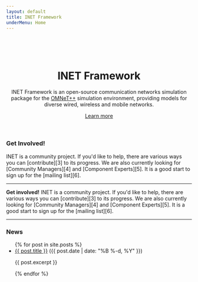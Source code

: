 ```yaml
---
layout: default
title: INET Framework
underMenu: Home
---
```


<header>
<div class="jumbotron" style="background-image: url('images/minecraft-background2.jpg'); background-size: 100% 100%;">
  <div class="container">
    <br><br><br>
    <h1>INET Framework</h1>
    <p>
      INET Framework is an open-source communication networks simulation package for 
      the <a href="http://omnetpp.org" target="_blank">OMNeT++</a> simulation environment,
      providing models for diverse wired, wireless and mobile networks.
    </p>
    <p><a class="btn btn-primary btn-lg" href="Documentation.html">Learn more</a></p>
  </div>
</div>
</header>

<div class="container">

<div class="panel panel-primary">
  <div class="panel-heading">
    <h3 class="panel-title">Get Involved!</h3>
  </div>
  <div class="panel-body">
    <p>INET is a community project. If you'd like to help, there are various ways you can [contribute][3] 
    to its progress. We are also currently looking for [Community Managers][4] and [Component Experts][5]. 
    It is a good start to sign up for the [mailing list][6].
    </p>
  </div>
</div>

<hr>

<b>Get involved!</b> INET is a community project. If you'd like to help, there are various 
ways you can [contribute][3] to its progress. We are also currently looking for 
[Community Managers][4] and [Component Experts][5]. It is a good start to sign up for the [mailing list][6].

<hr>

<h3>News</h3>

<ul>
{% for post in site.posts %}
  <li>
    <a href="{{ post.url }}">{{ post.title }}</a> ({{ post.date | date: "%B %-d, %Y" }})
    <p>{{ post.excerpt }}</p>
  </li>
{% endfor %}
</ul>

</div>


